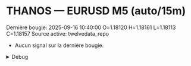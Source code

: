 # THANOS — EURUSD M5 (auto/15m)
Dernière bougie: 2025-09-16 10:40:00  O=1.18120  H=1.18161  L=1.18113  C=1.18157
Source active: twelvedata_repo

- Aucun signal sur la dernière bougie.

<details><summary>Debug</summary>

- TD_API_KEY manquant.

</details>